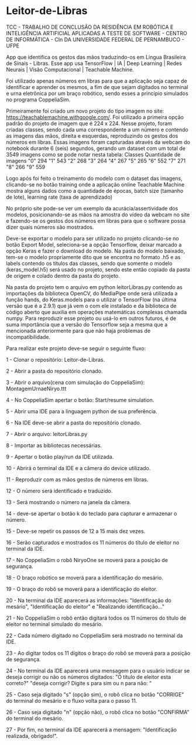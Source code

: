 # Leitor-de-Libras

TCC - TRABALHO DE CONCLUSÃO DA RESIDÊNCIA EM ROBÓTICA E INTELIGÊNCIA ARTIFICIAL APLICADAS A TESTE DE SOFTWARE - CENTRO DE INFORMÁTICA - CIn DA UNIVERSIDADE FEDERAL DE PERNAMBUCO - UFPE

 App que identifica os gestos das mãos traduzindo-os em Língua Brasileira de Sinais - Libras. Esse app usa TensorFlow | IA | Deep Learning | Redes Neurais | Visão Computacional | Teachable Machine.

 Foi utilizado apenas números em libras para que a aplicação seja capaz de identificar e aprender os mesmos, a fim de que sejam digitados no terminal e urna eletrônica por um braço robótico, sendo esses a princípio simulados no programa CoppeliaSim.

 Primeiramente foi criado um novo projeto do tipo imagem no site: https://teachablemachine.withgoogle.com/. Foi utilizado a primeira opção padrão do projeto de imagem que é 224 x 224. Nesse projeto, foram criadas classes, sendo cada uma correspondente a um número e contendo as imagens das mãos, direita e esquerdas, reproduzindo os gestos dos números em libras. Essas imagens foram capturadas através da webcam do notebook durante 6 (seis) segundos, gerando um dataset com um total de 3549 imagens como se pode notar nesta tabela:     Classes	    Quantidade de imagens
                "0"         	     294
                "1"	              543
                "2"	              268
                "3"	              264
                "4"	              267
                "5"	              265
                "6"	              552
                "7"	              271
                "8"	              266
                "9"	              559

Logo após foi feito o treinamento do modelo com o dataset das imagens, clicando-se no botão training onde a aplicação online Teachable Machine mostra alguns dados como a quantidade de épocas, batch size (tamanho de lote), learning rate (taxa de aprendizado)

No próprio site pode-se ver um exemplo da acurácia/assertividade dos modelos, posicionando-se as mãos na amostra do vídeo da webcam no site e fazendo-se os gestos dos números em libras para que o software possa dizer quais números são mostrados.  

Deve-se exportar o modelo para ser utilizado no projeto clicando-se no botão Export Model, seleciona-se a opção Tensorflow, deixar marcado a opção Keras e fazer o download do modelo. Na pasta do modelo baixado, tem-se o modelo propriamente dito que se encontra no formato .h5 e as labels contendo os títulos das classes, sendo que somente o modelo (keras_model.h5) será usado no projeto, sendo este então copiado da pasta de origem e colado dentro da pasta do projeto.

Na pasta do projeto tem o arquivo em python leitorLibras.py contendo as importações da biblioteca OpenCV, do MediaPipe onde será utilizada a função hands, do Keras.models para o utilizar o TensorFlow (na última versão que é a 2.9.1) que já vem o com ele instalado e da biblioteca de código aberto que auxilia em operações matemáticas complexas chamada numpy. Para reproduzir esse projeto ou usá-lo em outros futuros, é de suma importância que a versão do Tensorflow seja a mesma que a mencionada anteriormente para que não haja problemas de incompatibilidade.

Para realizar este projeto deve-se seguir o seguinte fluxo:

1 - Clonar o repositório: Leitor-de-Libras.

2 - Abrir a pasta do repositório clonado.

3 - Abrir o arquivo(cena com simulação do CoppeliaSim): MontagemUrnaeNiryo.ttt

4 - No CoppeliaSim apertar o botão: Start/resume simulation.

5 - Abrir uma IDE para a linguagem python de sua preferência.

6 - Na IDE deve-se abrir a pasta do repositório clonado.

7 - Abrir o arquivo: leitorLibras.py

8 - Importar as bibliotecas necessárias.

9 - Apertar o botão play/run da IDE utilizada.

10 - Abrirá o terminal da IDE e a câmera do device utilizado.

11 - Reproduzir com as mãos gestos de números em libras.

12 - O número será identificado e traduzido.

13 - Será mostrando o número na janela da câmera.

14 - deve-se apertar o botão k do teclado para capturar e armazenar o número.

15 - Deve-se repetir os passos de 12 a 15 mais dez vezes.

16 - Serão capturados e mostrados os 11 números do título de eleitor no terminal da IDE.

17 - No CoppeliaSim o robô NiryoOne se moverá para a posição de segurança.

18 - O braço robótico se moverá para a identificação do mesário.

19 - O braço do robô se moverá para a identificação do eleitor.

20 - Na terminal da IDE aparecerá as informações: "Identificação do mesário", "Identificação do eleitor" e "Realizando identificação..."

21 - No CoppeliaSim o robô então digitará todos os 11 números do título de eleitor no terminal simulado do mesário.

22 - Cada número digitado no CoppeliaSim será mostrado no terminal da IDE.

23 - Ao digitar todos os 11 dígitos o braço do robô se moverá para a posição de segurança.

24 - No terminal da IDE aparecerá uma mensagem para o usuário indicar se deseja corrigir ou não os números digitados: "O título de eleitor esta correto?" "deseja corrigir? Digite s para sim ou n para não: "

25 - Caso seja digitado "s" (opção  sim), o robô clica no botão "CORRIGE" do terminal do mesário e o fluxo volta para o passo 11.

26 - Caso seja digitado "n" (opção não), o robô clica no botão "CONFIRMA" do terminal do mesário.

27 - Por fim, no terminal da IDE aparecerá a mensagem: "Identificação realizada, obrigado!".


